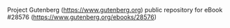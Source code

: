 Project Gutenberg (https://www.gutenberg.org) public repository for eBook #28576 (https://www.gutenberg.org/ebooks/28576)
